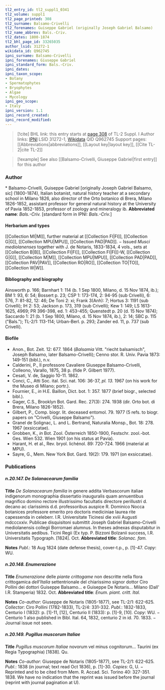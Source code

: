 ```yaml
---
tl2_entry_id: tl2_suppl1_0341
tl2_volume: suppl1
tl2_page_printed: 308
tl2_surname: Balsamo-Crivelli
tl2_forenames: Guiseppe Gabriel (originally Joseph Gabriel Balsamo)
tl2_name_abbrev: Bals.-Criv.
tl2_dates: 1800-1874
tl2_bhl_page_id: 33265035
author_lsid: 31272-1
wikidata_id: Q962745
ipni_surname: Balsamo-Crivelli
ipni_forenames: Giuseppe Gabriel
ipni_standard_form: Bals.-Criv.
ipni_dates: 
ipni_taxon_scope: 
- Botany
- Spermatophytes
- Bryophytes
- Algae
- Mycology
ipni_geo_scope: 
- Italy
ipni_version: 1.1
ipni_record_created: 
ipni_record_modified:
---
```


> [!cite] BHL link: this entry starts at [page 308](https://www.biodiversitylibrary.org/page/33265035) of TL-2 Suppl. I
> Author links: [IPNI](https://www.ipni.org/a/31272-1) LSID 31272-1, [Wikidata](https://www.wikidata.org/wiki/Q962745) QID Q962745
> Support pages: [[Abbreviations|abbreviations]], [[Layout key|layout key]], [[Cite TL-2|cite TL-2]]

> [!example] See also [[Balsamo-Crivelli, Giuseppe Gabriel|first entry]] for this author

### Author

\* Balsamo-Crivelli, Guiseppe Gabriel \[originally Joseph Gabriel Balsamo, sic\] (1800-1874), Italian botanist, natural history teacher at a secondary school in Milano 1826, also director of the Orto botanico di Brera, Milano 1826-1852, assistant professor for general natural history at the University of Pavia 1852-1853, professor of zoology and mineralogy ib. 
**Abbreviated name**: *Bals.-Criv.* \[standard form in IPNI: *Bals.-Criv.*\]

#### Herbarium and types

[[Collection MI|MI]], further material at [[Collection FI|FI]], [[Collection G|G]], [[Collection MPU|MPU]], [[Collection PAD|PAD]]. − Issued *Musci mediolanenses* together with J. de Notaris, 1833-1834, 4 vols., sets at [[Collection B|B]], [[Collection FI|FI]], [[Collection FI|FI]]-W, [[Collection G|G]], [[Collection M|M]], [[Collection MPU|MPU]], [[Collection PAD|PAD]], [[Collection PAV|PAV]], [[Collection RO|RO]], [[Collection TO|TO]], [[Collection W|W]].

#### Bibliography and biography

Ainsworth p. 166; Barnhart 1: 114 (b. 1 Sep 1800, Milano, d. 15 Nov 1874, ib.); BM 1: 93, 6: 54; Bossert p. 23; CSP 1: 173-174, 2: 94-95 (sub Crivelli), 6: 576, 7: 81-82, 12: 46; De Toni 2: xi; Frank 3(Anh): 7; Hortus 3: 1191 (sub Crivelli); IH 2: 53; Jackson p. 173, 319 (sub Crivelli); Kew 1: 149; LS 1613-1625, 4969; PR 396-398, ed. 1: 453-455; Quenstedt p. 20 (d. 15 Nov 1874); Saccardo 1: 21 (b. 1 Sep 1800, Milano, d. 15 Nov 1874, ib.), 2: 14; SBC p. 115 ("Bals."); TL-2/1: 113-114; Urban-Berl. p. 293; Zander ed. 11, p. 737 (sub Crivelli).

#### Biofile

- Anon., Bot. Zeit. 12: 677. 1864 (*Balsamia* Vitt. "riecht balsamisch", Joseph Balsamo, later Balsamo-Crivelli); Cenno stor. R. Univ. Pavia 1873: 149-151 (bibl.), n.v.
- Calderini, P., Il professore Cavaliere Giuseppe Balsamo-Crivelli, Colleono, Varallo, 1875, 38 p. (fide P. Gilbert 1977).
- Cesati, V. de, Saggio 10-11. 1862.
- Conci, C., Atti Soc. ital. Sci. nat. 106: 36-37, *pl. 13.* 1967 (on his work for the Museo di Milano; portr.).
- Fournier, E., *in* H.E. Baillon, Dict. bot. 1: 357. 1877 (brief biogr., selected bibl.).
- Gager, C.S., Brooklyn Bot. Gard. Rec. 27(3): 274. 1938 (dir. Orto bot. di Brera, Milano 1826-1852).
- Gilbert, P., Comp. biogr. lit. deceased entomol. 79. 1977 (5 refs. to biogr. papers on "Crivelli, Giuseppe Balsamo").
- Granel de Solignac, L. and L. Bertrand, Naturalia Monsp., Bot. 18: 278. 1967 (exsiccatae).
- Grobben, K., *in* Bot. Zool. Österreich 1850-1900, Festschr. zool.-bot. Ges. Wien 532. Wien 1901 (on his status at Pavia).
- Harant, H. et al., Rev. bryol. lichénol. 89: 720-724. 1966 (material at MPU).
- Sayre, G., Mem. New York Bot. Gard. 19(2): 179. 1971 (on exsiccatae).

### Publications

##### n.20.147. De Solanacearum familia

**Title**
*De Solanacearum familia* in genere addita Verbascorum italiae indigenorum monographia dissertatio inauguralis quam annuentibus magnifico domino rectore illustrissimo facultatis directore perillustri d. decano ac clarissimis d.d. professoribus auspice R. Dominico Nocca botanices professore emerito pro doctoris mediciniae laurea rite capessenda in celeberr. I.R. Universitate Ticinesi die xviii Augusti mdcccxxiv. Publicae disquisitoni submittit Joseph Gabriel Balsamo-Crivelli mediolanensis collegii Borromaei alumnus. In theses adnexas disputabitur in Universitatis aedibus. Ticini Regii (Ex typ. P. Bizzoni Bolzanii success, I.R. Universitatis Typograph. \[1824\]. Oct.
**Abbreviated title**: *Solanac. fam.*

**Notes**
*Publ*.: 18 Aug 1824 (date defense thesis), cover-t.p., p. \[1\]-47. *Copy*: WU.

##### n.20.148. Enumerazione

**Title**
*Enumerazione* delle *piante crittogame* non descritte nella flora crittogamica *dell'Italia* settentrionale del chiarissimo signor dottor Ciro Pollini dei dottori Guiseppe Balsamo... e Guiseppe De Notaris... Milano (Dall' I.R. Stamperia) 1832. Oct.
**Abbreviated title**: *Enum. piant. critt. Ital.*

**Notes**
*Co-author*: Giuseppe de Notaris (1805-1877), see TL-2/1: 622-625. *Collector*: Ciro Pollini (1782-1833), TL-2/4: 331-332.
*Publ*.: 1832-1833, Centurio I (1832): p. \[1\]-11, \[12\], Centurio II (1833): p. \[1\]-9, \[10\]. *Copy*: WU. − Centurio 1 also published in Bibl. Ital. 64, 1832, centurio 2 in id. 70. 1833. − Journal issue not seen.

##### n.20.149. Pugillus muscorum Italiae

**Title**
*Pugillus muscorum Italiae* novorum vel minus cognitorum... Taurini (ex Regia Typographia) \[1838\]. Qu.

**Notes**
*Co-author*: Giuseppe de Notaris (1805-1877), see TL-2/1: 622-625.
*Publ*.: 1838 (in journal; text read Oct 1836), p. \[1\]-30. *Copies*: G, U. − Reprinted and to be cited from Mem. R. Accad. Sci. Torino 40: 327-351. 1838. We have no indication that the reprint was issued before the journal (reprint with journal pagination at U).

